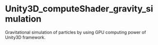 # Unity3D_computeShader_gravity_simulation
Gravitational simulation of particles by using GPU computing power of Unity3D framework.
